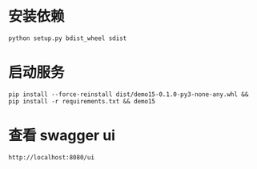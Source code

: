 # 安装依赖

    python setup.py bdist_wheel sdist

# 启动服务

    pip install --force-reinstall dist/demo15-0.1.0-py3-none-any.whl && pip install -r requirements.txt && demo15

# 查看 swagger ui

    http://localhost:8080/ui